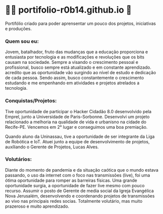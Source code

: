 # 🧑‍🎓 portifolio-r0b14.github.io 🎒

Portifólio criado para poder aprensentar um pouco dos projetos, iniciativas e produções.

### Quem sou eu:

Jovem, batalhador, fruto das mudanças que a educação proporciona e entusiasta por tecnologia e as modificações e revoluções que os bits causam na sociedade. Sempre a visando o crescimento pessoal e profissional, busco sempre está atualizado e em constante aprendizado.
acredito que as oportunidade vão surgindo ao nível de estudo e dedicação de cada pessoa. Sendo assim, busco constantemente o crescimento estudando e me empenhando em atividades e projetos atrelados a tecnologia.


### Conquistas/Projetos:


Tive oportunidade de participar o Hacker Cidadão 8.0 desenvolvido pela Emprel, junto a Universidade de Paris-Sorbonne. Desenvolvi um projeto relacionado a melhoria na qualidade de vida e urbanisno na cidade do Recife-PE.
Vencemos em 2° lugar e conseguimos uma boa premiação.

Quando aluno da Uninassau, tive a oportunidade de ser integrante da Liga de Robótica e IoT. Atuei junto a equipe de desenvolvimento de projetos, auxíliando o Gerente de Projetos, Lucas Alves. 

### Volutários:

Diante do momento de pandemia e da situação caótica que o mundo estava passando, o uso da internet com o foco nas transmissões (live), foi uma ótima oportunidade para romper as barreiras físicas. Uma grande oportunidade surgia, a oportunidade de fazer live mesmo com pouco recurso. Assumir o posto de Gerente de media social da Igreja Evangélica Nova Jerusalém, desenvolvendo e coordenando projetos de transmissões ao vivo nas principais redes socias. Totalmente volutário, mas muito prazeroso e muito aprendizado.
